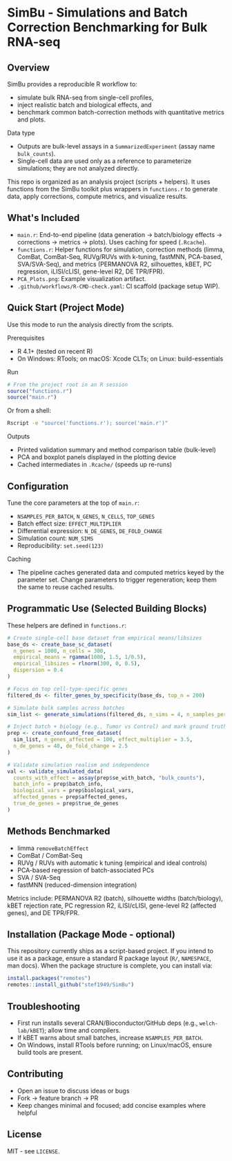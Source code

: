 # SimBu - Simulations and Batch Correction Benchmarking for Bulk RNA-seq

## Overview
SimBu provides a reproducible R workflow to:
- simulate bulk RNA-seq from single-cell profiles,
- inject realistic batch and biological effects, and
- benchmark common batch-correction methods with quantitative metrics and plots.

Data type
- Outputs are bulk-level assays in a `SummarizedExperiment` (assay name `bulk_counts`).
- Single-cell data are used only as a reference to parameterize simulations; they are not analyzed directly.

This repo is organized as an analysis project (scripts + helpers). It uses functions from the SimBu toolkit plus wrappers in `functions.r` to generate data, apply corrections, compute metrics, and visualize results.

## What's Included
- `main.r`: End-to-end pipeline (data generation -> batch/biology effects -> corrections -> metrics -> plots). Uses caching for speed (`.Rcache`).
- `functions.r`: Helper functions for simulation, correction methods (limma, ComBat, ComBat-Seq, RUVg/RUVs with k-tuning, fastMNN, PCA-based, SVA/SVA-Seq), and metrics (PERMANOVA R2, silhouettes, kBET, PC regression, iLISI/cLISI, gene-level R2, DE TPR/FPR).
- `PCA_Plots.png`: Example visualization artifact.
- `.github/workflows/R-CMD-check.yaml`: CI scaffold (package setup WIP).

## Quick Start (Project Mode)
Use this mode to run the analysis directly from the scripts.

Prerequisites
- R 4.1+ (tested on recent R)
- On Windows: RTools; on macOS: Xcode CLTs; on Linux: build-essentials

Run
```r
# From the project root in an R session
source("functions.r")
source("main.r")
```
Or from a shell:
```sh
Rscript -e "source('functions.r'); source('main.r')"
```

Outputs
- Printed validation summary and method comparison table (bulk-level)
- PCA and boxplot panels displayed in the plotting device
- Cached intermediates in `.Rcache/` (speeds up re-runs)

## Configuration
Tune the core parameters at the top of `main.r`:
- `NSAMPLES_PER_BATCH`, `N_GENES`, `N_CELLS`, `TOP_GENES`
- Batch effect size: `EFFECT_MULTIPLIER`
- Differential expression: `N_DE_GENES`, `DE_FOLD_CHANGE`
- Simulation count: `NUM_SIMS`
- Reproducibility: `set.seed(123)`

Caching
- The pipeline caches generated data and computed metrics keyed by the parameter set. Change parameters to trigger regeneration; keep them the same to reuse cached results.

## Programmatic Use (Selected Building Blocks)
These helpers are defined in `functions.r`:
```r
# Create single-cell base dataset from empirical means/libsizes
base_ds <- create_base_sc_dataset(
  n_genes = 1000, n_cells = 300,
  empirical_means = rgamma(1000, 1.5, 1/0.5),
  empirical_libsizes = rlnorm(300, 0, 0.5),
  dispersion = 0.4
)

# Focus on top cell-type-specific genes
filtered_ds <- filter_genes_by_specificity(base_ds, top_n = 200)

# Simulate bulk samples across batches
sim_list <- generate_simulations(filtered_ds, n_sims = 4, n_samples_per_sim = 50)

# Inject batch + biology (e.g., Tumor vs Control) and mark ground truth
prep <- create_confound_free_dataset(
  sim_list, n_genes_affected = 100, effect_multiplier = 3.5,
  n_de_genes = 40, de_fold_change = 2.5
)

# Validate simulation realism and independence
val <- validate_simulated_data(
  counts_with_effect = assay(prep$se_with_batch, "bulk_counts"),
  batch_info = prep$batch_info,
  biological_vars = prep$biological_vars,
  affected_genes = prep$affected_genes,
  true_de_genes = prep$true_de_genes
)
```

## Methods Benchmarked
- limma `removeBatchEffect`
- ComBat / ComBat-Seq
- RUVg / RUVs with automatic k tuning (empirical and ideal controls)
- PCA-based regression of batch-associated PCs
- SVA / SVA-Seq
- fastMNN (reduced-dimension integration)

Metrics include: PERMANOVA R2 (batch), silhouette widths (batch/biology), kBET rejection rate, PC regression R2, iLISI/cLISI, gene-level R2 (affected genes), and DE TPR/FPR.

## Installation (Package Mode - optional)
This repository currently ships as a script-based project. If you intend to use it as a package, ensure a standard R package layout (`R/`, `NAMESPACE`, man docs). When the package structure is complete, you can install via:
```r
install.packages("remotes")
remotes::install_github("stef1949/SimBu")
```

## Troubleshooting
- First run installs several CRAN/Bioconductor/GitHub deps (e.g., `welch-lab/kBET`); allow time and compilers.
- If kBET warns about small batches, increase `NSAMPLES_PER_BATCH`.
- On Windows, install RTools before running; on Linux/macOS, ensure build tools are present.

## Contributing
- Open an issue to discuss ideas or bugs
- Fork -> feature branch -> PR
- Keep changes minimal and focused; add concise examples where helpful

## License
MIT - see `LICENSE`.
